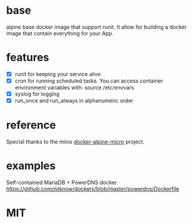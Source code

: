 # base
alpine base docker image that support runit.  It allow for building a docker image that contain everything for your App.

# features
- [x] runit for keeping your service alive
- [x] cron for running scheduled tasks.  You can access container environment variables with: source /etc/envvars 
- [x] syslog for logging
- [x] run_once and run_always in alphanumeric order

# reference
Special thanks to the minis [docker-alpine-micro](https://github.com/nimmis/docker-alpine-micro) project.

# examples
Self-contained MariaDB + PowerDNS docker https://github.com/niiknow/dockers/blob/master/powerdns/Dockerfile

# MIT

